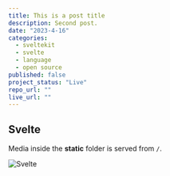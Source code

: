 ```yaml
---
title: This is a post title
description: Second post.
date: "2023-4-16"
categories:
  - sveltekit
  - svelte
  - language
  - open source
published: false
project_status: "Live"
repo_url: ""
live_url: ""
---
```


## Svelte

Media inside the **static** folder is served from `/`.

![Svelte](favicon.png)
